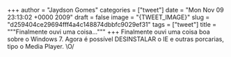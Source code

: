 
+++
author = "Jaydson Gomes"
categories = ["tweet"]
date = "Mon Nov 09 23:13:02 +0000 2009"
draft = false
image = "{TWEET_IMAGE}"
slug = "d259404ce29694fff4a4c148874dbbfc9029ef31"
tags = ["tweet"]
title = """Finalmente ouvi uma coisa..."""
+++
Finalmente ouvi uma coisa boa sobre o Windows 7. Agora é possível DESINSTALAR o IE e outras porcarias, tipo o Media Player. \O/
